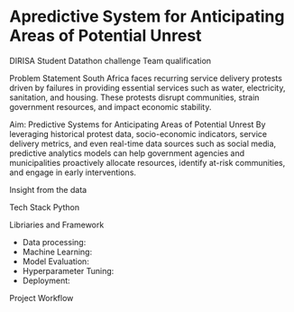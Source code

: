﻿# Apredictive System for Anticipating Areas of Potential Unrest
 
 DIRISA Student Datathon challenge Team qualification
 
Problem Statement 
South Africa faces recurring service delivery protests driven by failures in providing essential services such as water, electricity, sanitation, and housing. These protests disrupt communities, strain government resources, and impact economic stability.

Aim: Predictive Systems for Anticipating Areas of Potential Unrest
By leveraging historical protest data, socio-economic indicators, service delivery metrics, and even real-time data sources such as social media, predictive analytics models can help government agencies and municipalities proactively allocate resources, identify at-risk communities, and engage in early interventions.

Insight from the data


Tech Stack 
Python

Libriaries and Framework
-  Data processing:
-  Machine Learning:
-  Model Evaluation:
-  Hyperparameter Tuning:
-  Deployment:

  Project Workflow

 


